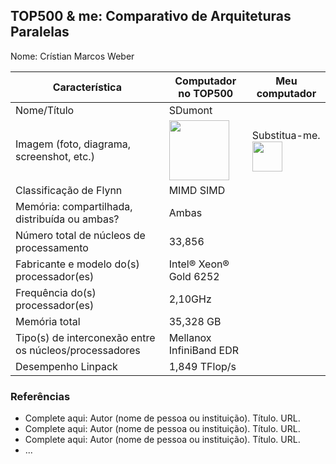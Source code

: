 TOP500 & me: Comparativo de Arquiteturas Paralelas
--------------------------------------------------

Nome: Crístian Marcos Weber

| Característica                                            | Computador no TOP500  | Meu computador  |
| --------------------------------------------------------- | --------------------- | --------------- |
| Nome/Título                                               |           SDumont            |                 |
| Imagem (foto, diagrama, screenshot, etc.)                 | <img src="https://s2.glbimg.com/FIYzgs1MzfWaGo_kvfVl1YeSDbc=/696x390/top/smart/s.glbimg.com/jo/g1/f/original/2015/11/18/santos-dumont-g1.jpg" width="96"> | Substitua-me. <img src="http://www.top500.org/static//images/Top500_logo.png" width="48">|
| Classificação de Flynn                                    |         MIMD SIMD              |                 |
| Memória: compartilhada, distribuída ou ambas?             |         Ambas              |                 |
| Número total de núcleos de processamento                  |         33,856            |                 |
| Fabricante e modelo do(s) processador(es)                 |         Intel® Xeon® Gold 6252              |                 |
| Frequência do(s) processador(es)                          |         2,10GHz              |                 |
| Memória total                                             |         35,328 GB        |                 |
| Tipo(s) de interconexão entre os núcleos/processadores    |         Mellanox InfiniBand EDR      |                 |
| Desempenho Linpack                                        |         	1,849 TFlop/s              |                 |

### Referências
- Complete aqui: Autor (nome de pessoa ou instituição). Título. URL.
- Complete aqui: Autor (nome de pessoa ou instituição). Título. URL.
- Complete aqui: Autor (nome de pessoa ou instituição). Título. URL.
- ...
